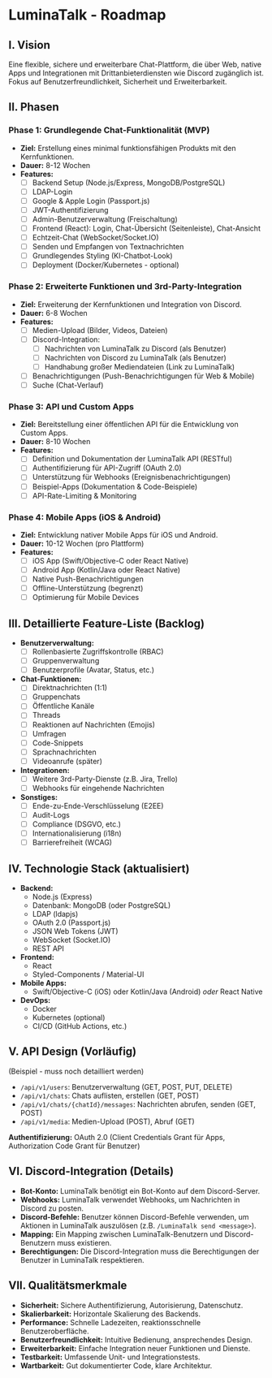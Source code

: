 # LuminaTalk - Roadmap

## I. Vision

Eine flexible, sichere und erweiterbare Chat-Plattform, die über Web, native Apps und Integrationen mit Drittanbieterdiensten wie Discord zugänglich ist.  Fokus auf Benutzerfreundlichkeit, Sicherheit und Erweiterbarkeit.

## II. Phasen

### Phase 1:  Grundlegende Chat-Funktionalität (MVP)

*   **Ziel:**  Erstellung eines minimal funktionsfähigen Produkts mit den Kernfunktionen.
*   **Dauer:**  8-12 Wochen
*   **Features:**
    *   [ ]  Backend Setup (Node.js/Express, MongoDB/PostgreSQL)
    *   [ ]  LDAP-Login
    *   [ ]  Google & Apple Login (Passport.js)
    *   [ ]  JWT-Authentifizierung
    *   [ ]  Admin-Benutzerverwaltung (Freischaltung)
    *   [ ]  Frontend (React): Login, Chat-Übersicht (Seitenleiste), Chat-Ansicht
    *   [ ]  Echtzeit-Chat (WebSocket/Socket.IO)
    *   [ ]  Senden und Empfangen von Textnachrichten
    *   [ ]  Grundlegendes Styling (KI-Chatbot-Look)
    *   [ ]  Deployment (Docker/Kubernetes - optional)

### Phase 2: Erweiterte Funktionen und 3rd-Party-Integration

*   **Ziel:**  Erweiterung der Kernfunktionen und Integration von Discord.
*   **Dauer:** 6-8 Wochen
*   **Features:**
    *   [ ]  Medien-Upload (Bilder, Videos, Dateien)
    *   [ ]  Discord-Integration:
        *   [ ]  Nachrichten von LuminaTalk zu Discord (als Benutzer)
        *   [ ]  Nachrichten von Discord zu LuminaTalk (als Benutzer)
        *   [ ]  Handhabung großer Mediendateien (Link zu LuminaTalk)
    *   [ ]  Benachrichtigungen (Push-Benachrichtigungen für Web & Mobile)
    *   [ ]  Suche (Chat-Verlauf)

### Phase 3:  API und Custom Apps

*   **Ziel:**  Bereitstellung einer öffentlichen API für die Entwicklung von Custom Apps.
*   **Dauer:**  8-10 Wochen
*   **Features:**
    *   [ ]  Definition und Dokumentation der LuminaTalk API (RESTful)
    *   [ ]  Authentifizierung für API-Zugriff (OAuth 2.0)
    *   [ ]  Unterstützung für Webhooks (Ereignisbenachrichtigungen)
    *   [ ]  Beispiel-Apps (Dokumentation & Code-Beispiele)
    *   [ ]  API-Rate-Limiting & Monitoring

### Phase 4:  Mobile Apps (iOS & Android)

*   **Ziel:**  Entwicklung nativer Mobile Apps für iOS und Android.
*   **Dauer:**  10-12 Wochen (pro Plattform)
*   **Features:**
    *   [ ]  iOS App (Swift/Objective-C oder React Native)
    *   [ ]  Android App (Kotlin/Java oder React Native)
    *   [ ]  Native Push-Benachrichtigungen
    *   [ ]  Offline-Unterstützung (begrenzt)
    *   [ ]  Optimierung für Mobile Devices

## III. Detaillierte Feature-Liste (Backlog)

*   **Benutzerverwaltung:**
    *   [ ]  Rollenbasierte Zugriffskontrolle (RBAC)
    *   [ ]  Gruppenverwaltung
    *   [ ]  Benutzerprofile (Avatar, Status, etc.)
*   **Chat-Funktionen:**
    *   [ ]  Direktnachrichten (1:1)
    *   [ ]  Gruppenchats
    *   [ ]  Öffentliche Kanäle
    *   [ ]  Threads
    *   [ ]  Reaktionen auf Nachrichten (Emojis)
    *   [ ]  Umfragen
    *   [ ]  Code-Snippets
    *   [ ]  Sprachnachrichten
    *   [ ]  Videoanrufe (später)
*   **Integrationen:**
    *   [ ]  Weitere 3rd-Party-Dienste (z.B. Jira, Trello)
    *   [ ]  Webhooks für eingehende Nachrichten
*   **Sonstiges:**
    *   [ ]  Ende-zu-Ende-Verschlüsselung (E2EE)
    *   [ ]  Audit-Logs
    *   [ ]  Compliance (DSGVO, etc.)
    *   [ ]  Internationalisierung (i18n)
    *   [ ]  Barrierefreiheit (WCAG)

## IV. Technologie Stack (aktualisiert)

*   **Backend:**
    *   Node.js (Express)
    *   Datenbank: MongoDB (oder PostgreSQL)
    *   LDAP (ldapjs)
    *   OAuth 2.0 (Passport.js)
    *   JSON Web Tokens (JWT)
    *   WebSocket (Socket.IO)
    *   REST API
*   **Frontend:**
    *   React
    *   Styled-Components / Material-UI
*   **Mobile Apps:**
    *   Swift/Objective-C (iOS) oder Kotlin/Java (Android)  *oder* React Native
*   **DevOps:**
    *   Docker
    *   Kubernetes (optional)
    *   CI/CD (GitHub Actions, etc.)

## V.  API Design (Vorläufig)

(Beispiel - muss noch detailliert werden)

*   `/api/v1/users`:  Benutzerverwaltung (GET, POST, PUT, DELETE)
*   `/api/v1/chats`:  Chats auflisten, erstellen (GET, POST)
*   `/api/v1/chats/{chatId}/messages`:  Nachrichten abrufen, senden (GET, POST)
*   `/api/v1/media`:  Medien-Upload (POST), Abruf (GET)

**Authentifizierung:**  OAuth 2.0 (Client Credentials Grant für Apps, Authorization Code Grant für Benutzer)

## VI. Discord-Integration (Details)

*   **Bot-Konto:**  LuminaTalk benötigt ein Bot-Konto auf dem Discord-Server.
*   **Webhooks:**  LuminaTalk verwendet Webhooks, um Nachrichten in Discord zu posten.
*   **Discord-Befehle:**  Benutzer können Discord-Befehle verwenden, um Aktionen in LuminaTalk auszulösen (z.B. `/LuminaTalk send <message>`).
*   **Mapping:**  Ein Mapping zwischen LuminaTalk-Benutzern und Discord-Benutzern muss existieren.
*   **Berechtigungen:**  Die Discord-Integration muss die Berechtigungen der Benutzer in LuminaTalk respektieren.

## VII.  Qualitätsmerkmale

*   **Sicherheit:**  Sichere Authentifizierung, Autorisierung, Datenschutz.
*   **Skalierbarkeit:**  Horizontale Skalierung des Backends.
*   **Performance:**  Schnelle Ladezeiten, reaktionsschnelle Benutzeroberfläche.
*   **Benutzerfreundlichkeit:**  Intuitive Bedienung, ansprechendes Design.
*   **Erweiterbarkeit:**  Einfache Integration neuer Funktionen und Dienste.
*   **Testbarkeit:**  Umfassende Unit- und Integrationstests.
*   **Wartbarkeit:**  Gut dokumentierter Code, klare Architektur.

